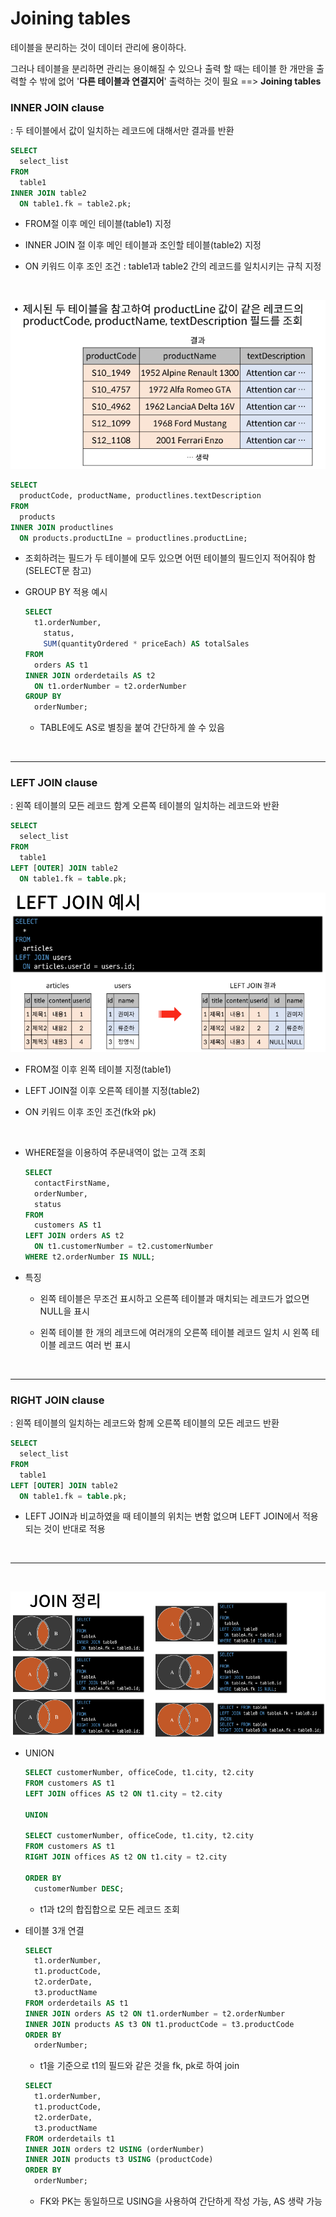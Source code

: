 

# Joining tables

테이블을 분리하는 것이 데이터 관리에 용이하다.  

그러나 테이블을 분리하면 관리는 용이해질 수 있으나 출력 할 때는 테이블 한 개만을 출력할 수 밖에 없어 '**다른 테이블과 연결지어**' 출력하는 것이 필요  ==> **Joining tables**

### INNER JOIN clause

: 두 테이블에서 값이 일치하는 레코드에 대해서만 결과를 반환

```sql
SELECT
  select_list
FROM
  table1
INNER JOIN table2
  ON table1.fk = table2.pk;
```
- FROM절 이후 메인 테이블(table1) 지정

- INNER JOIN 절 이후 메인 테이블과 조인할 테이블(table2) 지정

- ON 키워드 이후 조인 조건 : table1과 table2 간의 레코드를 일치시키는 규칙 지정

<br>

![JOIN img1](../mysql_theory/img/JOIN-1.PNG)

  ```sql
  SELECT
    productCode, productName, productlines.textDescription
  FROM
    products
  INNER JOIN productlines
    ON products.productLIne = productlines.productLine;
  ```
  - 조회하려는 필드가 두 테이블에 모두 있으면 어떤 테이블의 필드인지 적어줘야 함(SELECT문 참고)

- GROUP BY 적용 예시
  ```SQL
  SELECT
    t1.orderNumber,
      status,
      SUM(quantityOrdered * priceEach) AS totalSales
  FROM
    orders AS t1
  INNER JOIN orderdetails AS t2
    ON t1.orderNumber = t2.orderNumber
  GROUP BY
    orderNumber;
  ```
  - TABLE에도 AS로 별칭을 붙여 간단하게 쓸 수 있음

<br>

---

### LEFT JOIN clause

: 왼쪽 테이블의 모든 레코드 함계 오른쪽 테이블의 일치하는 레코드와 반환

```SQL
SELECT
  select_list
FROM
  table1
LEFT [OUTER] JOIN table2
  ON table1.fk = table.pk;
```

![LEFT JOIN img-1](../mysql_theory/img/LEFTJOIN-1.PNG)

- FROM절 이후 왼쪽 테이블 지정(table1)

- LEFT JOIN절 이후 오른쪽 테이블 지정(table2)

- ON 키워드 이후 조인 조건(fk와 pk)

<br>

- WHERE절을 이용하여 주문내역이 없는 고객 조회
  ```SQL
  SELECT
    contactFirstName,
    orderNumber,
    status
  FROM
    customers AS t1
  LEFT JOIN orders AS t2
    ON t1.customerNumber = t2.customerNumber
  WHERE t2.orderNumber IS NULL;
  ```

- 특징

  - 왼쪽 테이블은 무조건 표시하고 오른쪽 테이블과 매치되는 레코드가 없으면 NULL을 표시
  
  - 왼쪽 테이블 한 개의 레코드에 여러개의 오른쪽 테이블 레코드 일치 시 왼쪽 테이블 레코드 여러 번 표시

<br>

---

### RIGHT JOIN clause

: 왼쪽 테이블의 일치하는 레코드와 함께 오른쪽 테이블의 모든 레코드 반환

```SQL
SELECT
  select_list
FROM
  table1
LEFT [OUTER] JOIN table2
  ON table1.fk = table.pk;
```
- LEFT JOIN과 비교하였을 때 테이블의 위치는 변함 없으며 LEFT JOIN에서 적용되는 것이 반대로 적용

<br>

---
<br>

![JOIN정리](../mysql_theory/img/JOIN정리.PNG)


- UNION
  ```SQL
  SELECT customerNumber, officeCode, t1.city, t2.city
  FROM customers AS t1
  LEFT JOIN offices AS t2 ON t1.city = t2.city

  UNION

  SELECT customerNumber, officeCode, t1.city, t2.city
  FROM customers AS t1
  RIGHT JOIN offices AS t2 ON t1.city = t2.city

  ORDER BY
    customerNumber DESC;
  ```
  - t1과 t2의 합집합으로 모든 레코드 조회

- 테이블 3개 연결
  ```sql
  SELECT
    t1.orderNumber,
    t1.productCode,
    t2.orderDate,
    t3.productName
  FROM orderdetails AS t1
  INNER JOIN orders AS t2 ON t1.orderNumber = t2.orderNumber
  INNER JOIN products AS t3 ON t1.productCode = t3.productCode
  ORDER BY
    orderNumber;
  ```
  - t1을 기준으로 t1의 필드와 같은 것을 fk, pk로 하여 join
  ```sql
  SELECT
    t1.orderNumber,
    t1.productCode,
    t2.orderDate,
    t3.productName
  FROM orderdetails t1
  INNER JOIN orders t2 USING (orderNumber)
  INNER JOIN products t3 USING (productCode)
  ORDER BY
    orderNumber;
  ```
  - FK와 PK는 동일하므로 USING을 사용하여 간단하게 작성 가능, AS 생략 가능